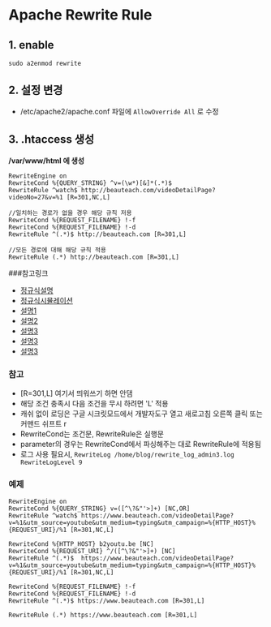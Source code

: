 # Apache Rewrite Rule
## 1. enable
`sudo a2enmod rewrite`

## 2. 설정 변경
- /etc/apache2/apache.conf 파일에 `AllowOverride All` 로 수정 

## 3. .htaccess 생성
**/var/www/html 에 생성**
 
	RewriteEngine on
	RewriteCond %{QUERY_STRING} ^v=(\w*)[&]*(.*)$
	RewriteRule ^watch$ http://beauteach.com/videoDetailPage?videoNo=27&v=%1 [R=301,NC,L]
	
	//일치하는 경로가 없을 경우 해당 규칙 저용
	RewriteCond %{REQUEST_FILENAME} !-f
	RewriteCond %{REQUEST_FILENAME} !-d
	RewriteRule ^(.*)$ http://beauteach.com [R=301,L]
	
	//모든 경로에 대해 해당 규칙 적용
	RewriteRule (.*) http://beauteach.com [R=301,L]
	
###참고링크
- [정규식설명](http://www.nextree.co.kr/p4327/)
- [정규식시뮬레이션](https://regexr.com/)
- [설명1](https://simonecarletti.com/blog/2009/01/apache-rewriterule-and-query-string/)
- [설명2](https://pat.im/461)
- [설명3](https://pat.im/894)
- [설명3](http://soul0.tistory.com/139)
- [설명3](http://soul0.tistory.com/270)

### 참고
- [R=301,L] 여기서 띄워쓰기 하면 안댐
- 해당 조건 충족시 다음 조건을 무시 하려면 'L' 적용
- 캐쉬 없이 로딩은 구글 시크릿모드에서 개발자도구 열고 새로고침 오른쪽 클릭 또는 커맨드 쉬프트 r
- RewriteCond는 조건문, RewriteRule은 실행문
- parameter의 경우는 RewriteCond에서 파싱해주는 대로 RewriteRule에 적용됨
- 로그 사용 필요시, 
`RewriteLog /home/blog/rewrite_log_admin3.log
RewriteLogLevel 9`

### 예제
	RewriteEngine on
	RewriteCond %{QUERY_STRING} v=([^\?&"'>]+) [NC,OR]
	RewriteRule ^watch$ https://www.beauteach.com/videoDetailPage?v=%1&utm_source=youtube&utm_medium=typing&utm_campaign=%{HTTP_HOST}%{REQUEST_URI}/%1 [R=301,NC,L]
	
	RewriteCond %{HTTP_HOST} b2youtu.be [NC]
	RewriteCond %{REQUEST_URI} ^/([^\?&"'>]+) [NC]
	RewriteRule ^(.*)$  https://www.beauteach.com/videoDetailPage?v=%1&utm_source=youtube&utm_medium=typing&utm_campaign=%{HTTP_HOST}%{REQUEST_URI}/%1 [R=301,NC,L]
	
	RewriteCond %{REQUEST_FILENAME} !-f
	RewriteCond %{REQUEST_FILENAME} !-d
	RewriteRule ^(.*)$ https://www.beauteach.com [R=301,L]
	
	RewriteRule (.*) https://www.beauteach.com [R=301,L]
